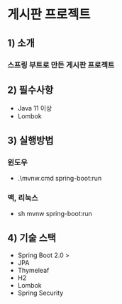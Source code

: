 # 게시판 프로젝트

## 1) 소개

### 스프링 부트로 만든 게시판 프로젝트

## 2) 필수사항

- Java 11 이상
- Lombok

## 3) 실행방법

### 윈도우

- .\mvnw.cmd spring-boot:run

### 맥, 리눅스

- sh mvnw spring-boot:run

## 4) 기술 스택

- Spring Boot 2.0 >
- JPA
- Thymeleaf
- H2
- Lombok
- Spring Security
